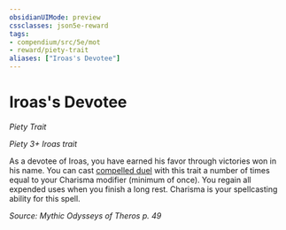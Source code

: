 ```yaml
---
obsidianUIMode: preview
cssclasses: json5e-reward
tags:
- compendium/src/5e/mot
- reward/piety-trait
aliases: ["Iroas's Devotee"]
---
```

# Iroas's Devotee
*Piety Trait*  

*Piety 3+ Iroas trait*

As a devotee of Iroas, you have earned his favor through victories won in his name. You can cast [compelled duel](/2-Mechanics/CLI/spells/compelled-duel.md) with this trait a number of times equal to your Charisma modifier (minimum of once). You regain all expended uses when you finish a long rest. Charisma is your spellcasting ability for this spell.

*Source: Mythic Odysseys of Theros p. 49*